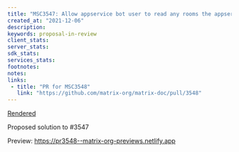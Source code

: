 ```yaml
---
title: "MSC3547: Allow appservice bot user to read any rooms the appservice is part of"
created_at: "2021-12-06"
description:
keywords: proposal-in-review
client_stats:
server_stats:
sdk_stats:
services_stats:
footnotes:
notes:
links:
 - title: "PR for MSC3548"
   link: "https://github.com/matrix-org/matrix-doc/pull/3548"
---
```

[Rendered](https://github.com/matrix-org/matrix-doc/blob/hs/as-global-read/proposals/3547-appservice-global-read.md)

Proposed solution to #3547













<!-- Replace -->
Preview: https://pr3548--matrix-org-previews.netlify.app
<!-- Replace -->

